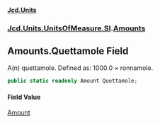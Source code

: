 #### [Jcd.Units](index.md 'index')
### [Jcd.Units.UnitsOfMeasure.SI](Jcd.Units.UnitsOfMeasure.SI.md 'Jcd.Units.UnitsOfMeasure.SI').[Amounts](Amounts.md 'Jcd.Units.UnitsOfMeasure.SI.Amounts')

## Amounts.Quettamole Field

A(n) quettamole. Defined as: 1000.0 × ronnamole.

```csharp
public static readonly Amount Quettamole;
```

#### Field Value
[Amount](Amount.md 'Jcd.Units.UnitTypes.Amount')